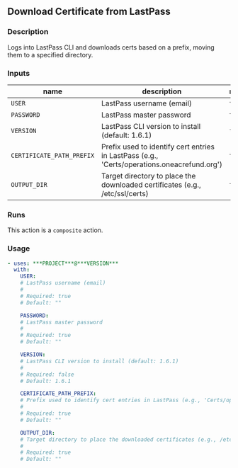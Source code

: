 ## Download Certificate from LastPass

### Description

Logs into LastPass CLI and downloads certs based on a prefix, moving them to a specified directory.

### Inputs

| name | description | required | default |
| --- | --- | --- | --- |
| `USER` | LastPass username (email) | `true` | `""` |
| `PASSWORD` | LastPass master password | `true` | `""` |
| `VERSION` | LastPass CLI version to install (default: 1.6.1) | `false` | `1.6.1` |
| `CERTIFICATE_PATH_PREFIX` | Prefix used to identify cert entries in LastPass (e.g., 'Certs/operations.oneacrefund.org') | `true` | `""` |
| `OUTPUT_DIR` | Target directory to place the downloaded certificates (e.g., /etc/ssl/certs) | `true` | `""` |

### Runs

This action is a `composite` action.

### Usage

```yaml
- uses: ***PROJECT***@***VERSION***
  with:
    USER:
    # LastPass username (email)
    #
    # Required: true
    # Default: ""

    PASSWORD:
    # LastPass master password
    #
    # Required: true
    # Default: ""

    VERSION:
    # LastPass CLI version to install (default: 1.6.1)
    #
    # Required: false
    # Default: 1.6.1

    CERTIFICATE_PATH_PREFIX:
    # Prefix used to identify cert entries in LastPass (e.g., 'Certs/operations.oneacrefund.org')
    #
    # Required: true
    # Default: ""

    OUTPUT_DIR:
    # Target directory to place the downloaded certificates (e.g., /etc/ssl/certs)
    #
    # Required: true
    # Default: ""
```
